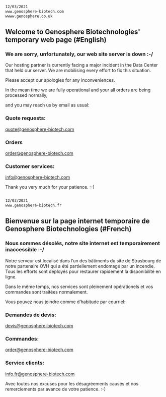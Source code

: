 ```sh
12/03/2021
www.genosphere-biotech.com
wwww.genosphere.co.uk
```

## Welcome to Genosphere Biotechnologies' temporary web page (#English)

### We are sorry, unfortunately, our web site server is down :-/


Our hosting partner is currently facing a major incident in the Data Center that held our server. We are mobilising every effort to fix this situation.

Please accept our apologies for any inconveniences.  

In the mean time we are fully operational and your all orders are being processed normally,

and you may reach us by email as usual:

### Quote requests:
[quote@genosphere-biotech.com](mailto:quote@genosphere-biotech.com)

### Orders
[order@genosphere-biotech.com](mailto:order@genosphere-biotech.com)

### Customer services:
[info@genosphere-biotech.com](mailto:info@genosphere-biotech.com)

Thank you very much for your patience. :-)


```

```

```sh
12/03/2021
www.genosphere-biotech.fr
```

## Bienvenue sur la page internet temporaire de Genosphere Biotechnologies (#French)

### Nous sommes désolés, notre site internet est temporairement inaccessible :-/

Notre serveur est localisé dans l’un des bâtiments du site de Strasbourg de notre partenaire OVH qui a été partiellement endomagé par un incendie.  Tous les efforts sont déployés pour restaurer rapidement la disponibilité en ligne.

Dans le même temps, nos services sont pleinement opérationels et vos commandes sont traitées normalement.

Vous pouvez nous joindre comme d’habitude par courriel:

### Demandes de devis:
[devis@genosphere-biotech.com](mailto:devis@genosphere-biotech.com)

### Commandes:
[order@genosphere-biotech.com](mailto:commande@genosphere-biotech.com)

### Service clients:
[info.fr@genosphere-biotech.com](mailto:info.fr@genosphere-biotech.com)

Avec toutes nos excuses pour les désagréements causés et nos remerciements par avance de votre patience.  :-)

